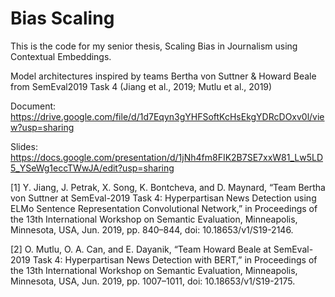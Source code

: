 # Bias Scaling

This is the code for my senior thesis, Scaling Bias in Journalism using Contextual Embeddings.

Model architectures inspired by teams Bertha von Suttner & Howard Beale from SemEval2019 Task 4 (Jiang et al., 2019; Mutlu et al., 2019)

Document: https://drive.google.com/file/d/1d7Eqyn3gYHFSoftKcHsEkgYDRcDOxv0l/view?usp=sharing

Slides: https://docs.google.com/presentation/d/1jNh4fm8FIK2B7SE7xxW81_Lw5LD5_YSeWg1eccTWwJA/edit?usp=sharing

[1] Y. Jiang, J. Petrak, X. Song, K. Bontcheva, and D. Maynard, “Team Bertha von Suttner at SemEval-2019 Task 4: Hyperpartisan News Detection using ELMo Sentence Representation Convolutional Network,” in Proceedings of the 13th International Workshop on Semantic Evaluation, Minneapolis, Minnesota, USA, Jun. 2019, pp. 840–844, doi: 10.18653/v1/S19-2146.

[2] O. Mutlu, O. A. Can, and E. Dayanik, “Team Howard Beale at SemEval-2019 Task 4: Hyperpartisan News Detection with BERT,” in Proceedings of the 13th International Workshop on Semantic Evaluation, Minneapolis, Minnesota, USA, Jun. 2019, pp. 1007–1011, doi: 10.18653/v1/S19-2175.
